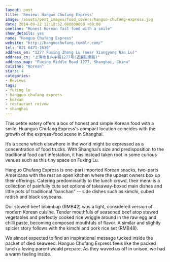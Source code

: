 ```yaml
---
layout: post
title: 'Review: Hanguo Chufang Express'
image: /assets/post_images/food_covers/hanguo-chufang-express.jpg
date: 2014-09-22 12:18:52.000000000 +08:00
oneline: "Honest Korean fast food with a smile"
show_details: yes
name: "Hanguo Chufang Express"
website: "http://hanguochufang.tumblr.com/"
tel: "021 6471-1639"
address_en: "1277 Fuxing Zhong Lu (near Xiangyang Nan Lu)"
address_cn: "上海市复兴中路1277号(近襄阳南路)"
address_map: "Fuxing Middle Road 1277, Shanghai, China"
cuisine: "Korean"
stars: 4
categories:
- Reviews
tags:
- fuxing lu
- hangguo chufang express
- korean
- restaurant reivew
- shanghai
---
```

This petite eatery offers a box of honest and simple Korean food with a smile. Huanguo Chufang Express's compact location coincides with the growth of the express-food scene in Shanghai.

It’s a scene which elsewhere in the world might be expressed as a concentration of food trucks. With Shanghai’s size and predisposition to the traditional food cart infestation, it has instead taken root in some curious venues such as this tiny space on Fuxing Lu.

Hanguo Chufang Express is one-part imported Korean snacks, two-parts Americana with the rest an open kitchen where the upbeat owners box up their offerings. Catering predominantly to the lunch crowd, their menu is a collection of painfully cute set options of takeaway-boxed main dishes and little pots of traditional "banchan" -- side dishes such as kimchi, cubed radish and black soybeans.

Our stewed beef bibimbap (RMB42) was a light, considered version of modern Korean cuisine. Tender mouthfuls of seasoned beef atop stewed vegetables and perfectly cooked rice wriggle around in the raw egg and chilli paste, becoming composed mouthfuls of flavor. A similar and slightly spicier story follows with the kimchi and pork rice set (RMB48).

We almost expected to find an inspirational message tucked inside the packet of died seaweed. Hanguo Chufang Express feels like the packed lunch a loving parent would prepare. As they waved us off in unison, we had a warm feeling inside.
